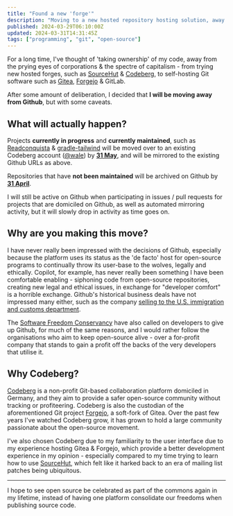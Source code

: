 ```yaml
---
title: "Found a new 'forge'"
description: "Moving to a new hosted repository hosting solution, away from Github."
published: 2024-03-29T06:10:00Z
updated: 2024-03-31T14:31:45Z
tags: ["programming", "git", "open-source"]
---
```


For a long time, I've thought of 'taking ownership' of my code, away from the prying eyes of corporations & the spectre of capitalism - from trying new hosted forges, such as [SourceHut](https://sr.ht) & [Codeberg](https://codeberg.org), to self-hosting Git software such as [Gitea](https://gitea.com), [Forgejo](https://forgejo.org) & GitLab.

After some amount of deliberation, I decided that **I will be moving away from Github**, but with some caveats.

## What will actually happen?
Projects **currently in progress** and **currently maintained**, such as [Readconquista](https://github.com/wale/readconquista) & [gradle-tailwind](https://github.com/wale/gradle-tailwind) will be moved over to an existing Codeberg account ([@wale](https://codeberg.org/wale)) by <u><strong>31 May</strong></u>, and will be mirrored to the existing Github URLs as above.

Repositories that have **not been maintained** will be archived on Github by <u><strong>31 April</strong></u>.

I will still be active on Github when participating in issues / pull requests for projects that are domiciled on Github, as well as automated mirroring activity, but it will slowly drop in activity as time goes on.

## Why are you making this move?
I have never really been impressed with the decisions of Github, especially because the platform uses its status as the 'de facto' host for open-source programs to continually throw its user-base to the wolves, legally and ethically. Copilot, for example, has never really been something I have been comfortable enabling - siphoning code from open-source repositories, creating new legal and ethical issues, in exchange for "developer comfort" is a horrible exchange. Github's historical business deals have not impressed many either, such as the company [selling to the U.S. immigration and customs department](https://github.com/selfagency/microsoft-drop-ice).

The [Software Freedom Conservancy](https://sfconservancy.org/GiveUpGitHub/) have also called on developers to give up Github, for much of the same reasons, and I would rather follow the organisations who aim to keep open-source alive - over a for-profit company that stands to gain a profit off the backs of the very developers that utilise it.

## Why Codeberg?
[Codeberg](https://codeberg.org) is a non-profit Git-based collaboration platform domiciled in Germany, and they aim to provide a safer open-source community without tracking or profiteering. Codeberg is also the custodian of the aforementioned Git project [Forgejo](https://forgejo.org), a soft-fork of Gitea. Over the past few years I've watched Codeberg grow, it has grown to hold a large community passionate about the open-source movement.

I've also chosen Codeberg due to my familiarity to the user interface due to my experience hosting Gitea & Forgejo, which provide a better development experience in my opinion - especially compared to my time trying to learn how to use [SourceHut](https://sr.ht), which felt like it harked back to an era of mailing list patches being ubiquitous.

<hr>

I hope to see open source be celebrated as part of the commons again in my lifetime, instead of having one platform consolidate our freedoms when publishing source code.